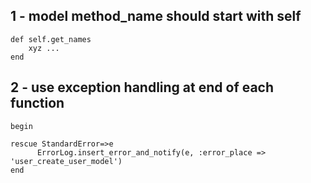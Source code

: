 ## 1 - model method_name should start with self

```
def self.get_names
	xyz ...
end 

```

## 2 - use exception handling at end of each function 

```
begin

rescue StandardError=>e
      ErrorLog.insert_error_and_notify(e, :error_place => 'user_create_user_model')
end 

``` 